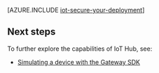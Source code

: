 <properties
 pageTitle="Secure your IoT deployment | Microsoft Azure"
 description="This article details how to secure your IoT deployment"
 services="iot-hub"
 documentationCenter=""
 authors="YuriDio"
 manager="timlt"
 editor=""/>

<tags
 ms.service="iot-hub"
 ms.devlang="na"
 ms.topic="article"
 ms.tgt_pltfrm="na"
 ms.workload="na"
 ms.date="07/20/2016"
 ms.author="yurid"/>

[AZURE.INCLUDE [iot-secure-your-deployment](../../includes/iot-secure-your-deployment.md)]

## Next steps

To further explore the capabilities of IoT Hub, see:

- [Simulating a device with the Gateway SDK][lnk-gateway]

[lnk-gateway]: iot-hub-linux-gateway-sdk-simulated-device.md